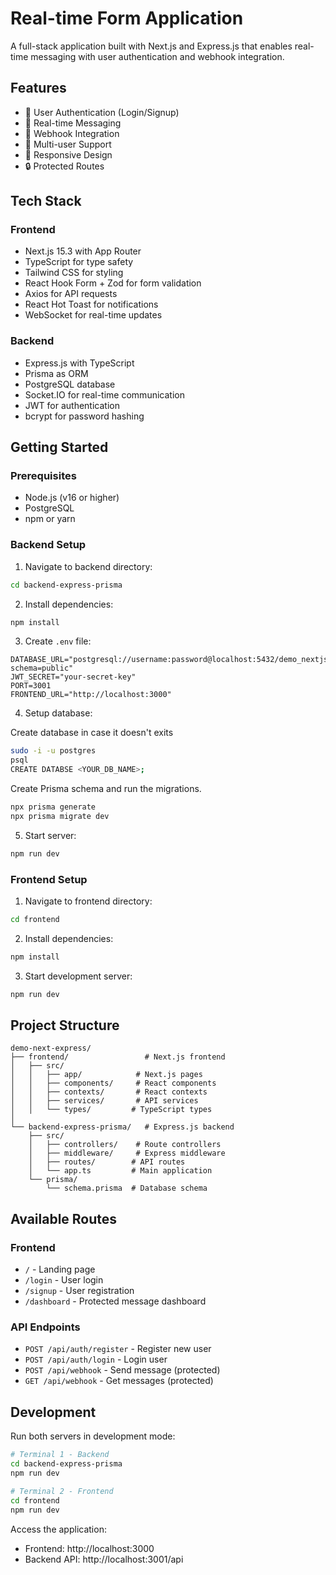 # Real-time Form Application

A full-stack application built with Next.js and Express.js that enables real-time messaging with user authentication and webhook integration.

## Features

- 🔐 User Authentication (Login/Signup)
- 💬 Real-time Messaging
- 🔗 Webhook Integration
- 👥 Multi-user Support
- 📱 Responsive Design
- 🔒 Protected Routes

## Tech Stack

### Frontend
- Next.js 15.3 with App Router
- TypeScript for type safety
- Tailwind CSS for styling
- React Hook Form + Zod for form validation
- Axios for API requests
- React Hot Toast for notifications
- WebSocket for real-time updates

### Backend
- Express.js with TypeScript
- Prisma as ORM
- PostgreSQL database
- Socket.IO for real-time communication
- JWT for authentication
- bcrypt for password hashing

## Getting Started

### Prerequisites
- Node.js (v16 or higher)
- PostgreSQL
- npm or yarn

### Backend Setup

1. Navigate to backend directory:
```bash
cd backend-express-prisma
```

2. Install dependencies:
```bash
npm install
```

3. Create `.env` file:
```env
DATABASE_URL="postgresql://username:password@localhost:5432/demo_nextjs_express?schema=public"
JWT_SECRET="your-secret-key"
PORT=3001
FRONTEND_URL="http://localhost:3000"
```

4. Setup database:

Create database in case it doesn't exits 
```bash
sudo -i -u postgres
psql
CREATE DATABSE <YOUR_DB_NAME>;
```

Create Prisma schema and run the migrations.
```bash
npx prisma generate
npx prisma migrate dev
```

5. Start server:
```bash
npm run dev
```

### Frontend Setup

1. Navigate to frontend directory:
```bash
cd frontend
```

2. Install dependencies:
```bash
npm install
```

3. Start development server:
```bash
npm run dev
```

## Project Structure

```
demo-next-express/
├── frontend/                 # Next.js frontend
│   ├── src/
│   │   ├── app/            # Next.js pages
│   │   ├── components/     # React components
│   │   ├── contexts/       # React contexts
│   │   ├── services/       # API services
│   │   └── types/         # TypeScript types
│   
└── backend-express-prisma/   # Express.js backend
    ├── src/
    │   ├── controllers/    # Route controllers
    │   ├── middleware/     # Express middleware
    │   ├── routes/        # API routes
    │   └── app.ts         # Main application
    └── prisma/
        └── schema.prisma  # Database schema
```

## Available Routes

### Frontend
- `/` - Landing page
- `/login` - User login
- `/signup` - User registration
- `/dashboard` - Protected message dashboard

### API Endpoints
- `POST /api/auth/register` - Register new user
- `POST /api/auth/login` - Login user
- `POST /api/webhook` - Send message (protected)
- `GET /api/webhook` - Get messages (protected)

## Development

Run both servers in development mode:

```bash
# Terminal 1 - Backend
cd backend-express-prisma
npm run dev

# Terminal 2 - Frontend
cd frontend
npm run dev
```

Access the application:
- Frontend: http://localhost:3000
- Backend API: http://localhost:3001/api


